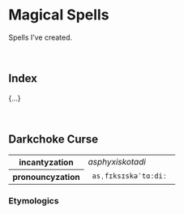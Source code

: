 # Magical Spells

Spells I’ve created.


<br>


## Index

{...}


<br>


## Darkchoke Curse

<table>
  <tr>
    <th> incantyzation </th>
    <td> <em> asphyxiskotadi </em> </td>
  </tr>
  <tr>
    <th> pronouncyzation </th>
    <td> <code> asˌfɪksɪskəˈtɑːdiː </code> </td>
  </tr>
</table>

### Etymologics
